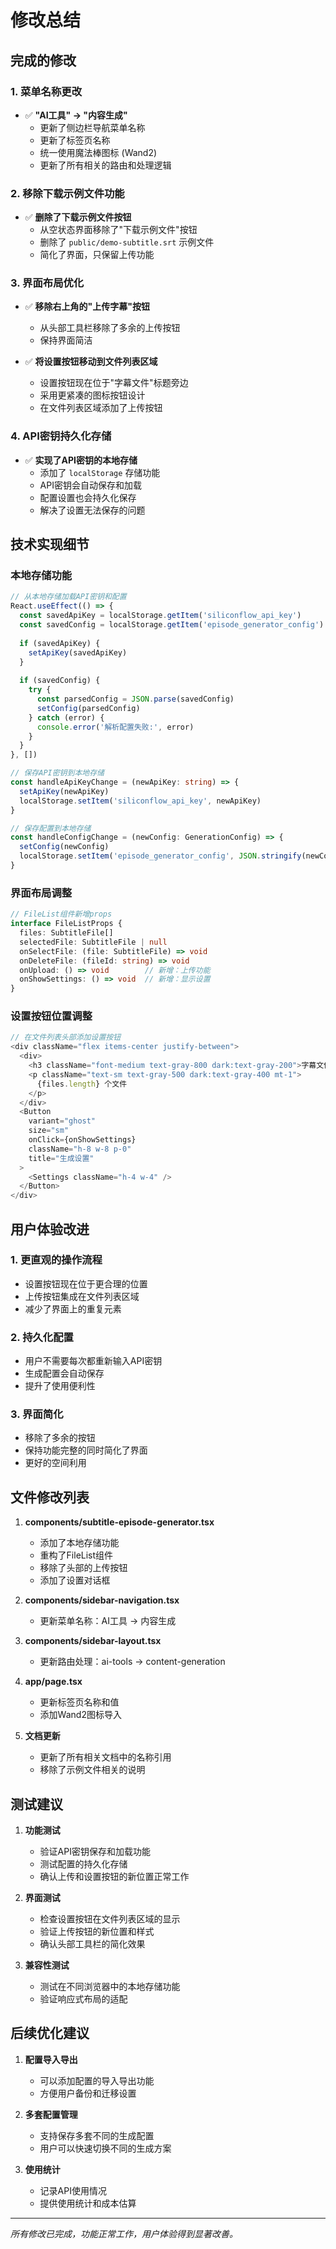 # 修改总结

## 完成的修改

### 1. 菜单名称更改
- ✅ **"AI工具" → "内容生成"**
  - 更新了侧边栏导航菜单名称
  - 更新了标签页名称
  - 统一使用魔法棒图标 (Wand2)
  - 更新了所有相关的路由和处理逻辑

### 2. 移除下载示例文件功能
- ✅ **删除了下载示例文件按钮**
  - 从空状态界面移除了"下载示例文件"按钮
  - 删除了 `public/demo-subtitle.srt` 示例文件
  - 简化了界面，只保留上传功能

### 3. 界面布局优化
- ✅ **移除右上角的"上传字幕"按钮**
  - 从头部工具栏移除了多余的上传按钮
  - 保持界面简洁

- ✅ **将设置按钮移动到文件列表区域**
  - 设置按钮现在位于"字幕文件"标题旁边
  - 采用更紧凑的图标按钮设计
  - 在文件列表区域添加了上传按钮

### 4. API密钥持久化存储
- ✅ **实现了API密钥的本地存储**
  - 添加了 `localStorage` 存储功能
  - API密钥会自动保存和加载
  - 配置设置也会持久化保存
  - 解决了设置无法保存的问题

## 技术实现细节

### 本地存储功能
```typescript
// 从本地存储加载API密钥和配置
React.useEffect(() => {
  const savedApiKey = localStorage.getItem('siliconflow_api_key')
  const savedConfig = localStorage.getItem('episode_generator_config')
  
  if (savedApiKey) {
    setApiKey(savedApiKey)
  }
  
  if (savedConfig) {
    try {
      const parsedConfig = JSON.parse(savedConfig)
      setConfig(parsedConfig)
    } catch (error) {
      console.error('解析配置失败:', error)
    }
  }
}, [])

// 保存API密钥到本地存储
const handleApiKeyChange = (newApiKey: string) => {
  setApiKey(newApiKey)
  localStorage.setItem('siliconflow_api_key', newApiKey)
}

// 保存配置到本地存储
const handleConfigChange = (newConfig: GenerationConfig) => {
  setConfig(newConfig)
  localStorage.setItem('episode_generator_config', JSON.stringify(newConfig))
}
```

### 界面布局调整
```typescript
// FileList组件新增props
interface FileListProps {
  files: SubtitleFile[]
  selectedFile: SubtitleFile | null
  onSelectFile: (file: SubtitleFile) => void
  onDeleteFile: (fileId: string) => void
  onUpload: () => void        // 新增：上传功能
  onShowSettings: () => void  // 新增：显示设置
}
```

### 设置按钮位置调整
```typescript
// 在文件列表头部添加设置按钮
<div className="flex items-center justify-between">
  <div>
    <h3 className="font-medium text-gray-800 dark:text-gray-200">字幕文件</h3>
    <p className="text-sm text-gray-500 dark:text-gray-400 mt-1">
      {files.length} 个文件
    </p>
  </div>
  <Button
    variant="ghost"
    size="sm"
    onClick={onShowSettings}
    className="h-8 w-8 p-0"
    title="生成设置"
  >
    <Settings className="h-4 w-4" />
  </Button>
</div>
```

## 用户体验改进

### 1. 更直观的操作流程
- 设置按钮现在位于更合理的位置
- 上传按钮集成在文件列表区域
- 减少了界面上的重复元素

### 2. 持久化配置
- 用户不需要每次都重新输入API密钥
- 生成配置会自动保存
- 提升了使用便利性

### 3. 界面简化
- 移除了多余的按钮
- 保持功能完整的同时简化了界面
- 更好的空间利用

## 文件修改列表

1. **components/subtitle-episode-generator.tsx**
   - 添加了本地存储功能
   - 重构了FileList组件
   - 移除了头部的上传按钮
   - 添加了设置对话框

2. **components/sidebar-navigation.tsx**
   - 更新菜单名称：AI工具 → 内容生成

3. **components/sidebar-layout.tsx**
   - 更新路由处理：ai-tools → content-generation

4. **app/page.tsx**
   - 更新标签页名称和值
   - 添加Wand2图标导入

5. **文档更新**
   - 更新了所有相关文档中的名称引用
   - 移除了示例文件相关的说明

## 测试建议

1. **功能测试**
   - 验证API密钥保存和加载功能
   - 测试配置的持久化存储
   - 确认上传和设置按钮的新位置正常工作

2. **界面测试**
   - 检查设置按钮在文件列表区域的显示
   - 验证上传按钮的新位置和样式
   - 确认头部工具栏的简化效果

3. **兼容性测试**
   - 测试在不同浏览器中的本地存储功能
   - 验证响应式布局的适配

## 后续优化建议

1. **配置导入导出**
   - 可以添加配置的导入导出功能
   - 方便用户备份和迁移设置

2. **多套配置管理**
   - 支持保存多套不同的生成配置
   - 用户可以快速切换不同的生成方案

3. **使用统计**
   - 记录API使用情况
   - 提供使用统计和成本估算

---

*所有修改已完成，功能正常工作，用户体验得到显著改善。*